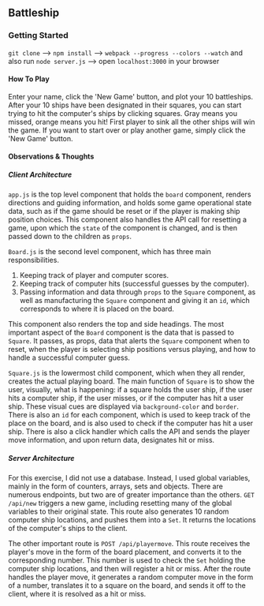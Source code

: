 ## Battleship

### Getting Started

`git clone` --> `npm install` --> `webpack --progress --colors --watch` and also run `node server.js` --> open `localhost:3000` in your browser


#### How To Play

Enter your name, click the 'New Game' button, and plot your 10 battleships. After your 10 ships have been designated in their squares, you can start trying to hit the computer's ships by clicking squares. Gray means you missed, orange means you hit! First player to sink all the other ships will win the game. If you want to start over or play another game, simply click the 'New Game' button.

#### Observations & Thoughts

##### Client Architecture
`app.js` is the top level component that holds the `board` component, renders directions and guiding information, and holds some game operational state data, such as if the game should be reset or if the player is making ship position choices. This component also handles the API call for resetting a game, upon which the `state` of the component is changed, and is then passed down to the children as `props`.

`Board.js` is the second level component, which has three main responsibilities.
1) Keeping track of player and computer scores.
2) Keeping track of computer hits (successful guesses by the computer).
3) Passing information and data through `props` to the `Square` component, as well as manufacturing the `Square` component and giving it an `id`, which corresponds to where it is placed on the board.

This component also renders the top and side headings. The most important aspect of the `Board` component is the data that is passed to `Square`. It passes, as props, data that alerts the `Square` component when to reset, when the player is selecting ship positions versus playing, and how to handle a successful computer guess.

`Square.js` is the lowermost child component, which when they all render, creates the actual playing board. The main function of `Square` is to show the user, visually, what is happening: if a square holds the user ship, if the user hits a computer ship, if the user misses, or if the computer has hit a user ship. These visual cues are displayed via `background-color` and `border`. There is also an `id` for each component, which is used to keep track of the place on the board, and is also used to check if the computer has hit a user ship. There is also a click handler which calls the API and sends the player move information, and upon return data, designates hit or miss.

##### Server Architecture

For this exercise, I did not use a database. Instead, I used global variables, mainly in the form of counters, arrays, sets and objects. There are numerous endpoints, but two are of greater importance than the others. `GET /api/new` triggers a new game, including resetting many of the global variables to their original state. This route also generates 10 random computer ship locations, and pushes them into a `Set`. It returns the locations of the computer's ships to the client.

The other important route is `POST /api/playermove`. This route receives the player's move in the form of the board placement, and converts it to the corresponding number. This number is used to check the `Set` holding the computer ship locations, and then will register a hit or miss. After the route handles the player move, it generates a random computer move in the form of a number, translates it to a square on the board, and sends it off to the client, where it is resolved as a hit or miss.
